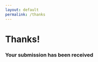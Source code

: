 ```yaml
---
layout: default
permalink: /thanks
---
```

<div class="fourohfour">
	<h1>Thanks!</h1>
	<h3>Your submission has been received</h3>
</div>